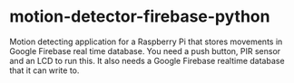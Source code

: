 # motion-detector-firebase-python
Motion detecting application for a Raspberry Pi that stores movements in Google Firebase real time database.
You need a push button, PIR sensor and an LCD to run this. It also needs a Google Firebase realtime database
that it can write to.


